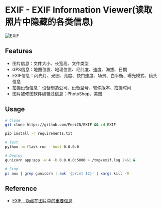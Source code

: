 # EXIF - EXIF Information Viewer(读取照片中隐藏的各类信息)

![EXIF](http://feei.cn/images/exif_03.jpg)

## Features
- 图片信息：文件大小、长宽高、文件类型
- GPS信息：地图位置、地理位置、经纬度、速度、海拔、日期
- EXIF信息：闪光灯、光圈、亮度、快门速度、场景、白平衡、曝光模式、镜头信息
- 拍摄设备信息：设备制造公司、设备型号、软件版本、拍摄时间
- 图片被修图软件编辑过信息：PhotoShop、美图

## Usage

```bash
# Clone
git clone https://github.com/FeeiCN/EXIF && cd EXIF

pip install -r requirements.txt

# Test
python -m flask run --host 0.0.0.0

# Deploy
gunicorn app:app -w 4 -b 0.0.0.0:5000 > /tmp/exif.log 2>&1 &

# Stop
ps aux | grep gunicorn | awk '{print $2}' | xargs kill -9
```

## Reference

- [EXIF - 隐藏在图片中的重要信息](http://feei.cn/exif)